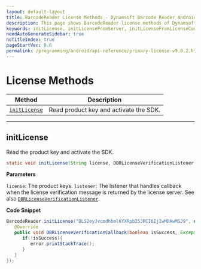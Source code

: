 ```yaml
---
layout: default-layout
title: BarcodeReader License Methods - Dynamsoft Barcode Reader Android API Reference
description: This page shows BarcodeReader license methods of Dynamsoft Barcode Reader for Android SDK.
keywords: initLicense, initLicenseFromServer, initLicenseFromLicenseContent, outputLicenseToString, license methods, BarcodeReader, api reference, android
needAutoGenerateSidebar: true
noTitleIndex: true
pageStartVer: 8.6
permalink: /programming/android/api-reference/primary-license-v9.0.2.html
---
```



# License Methods

  | Method               | Description |
  |----------------------|-------------|
  | [`initLicense`](#initlicense) | Read product key and activate the SDK. |

  ---

## initLicense

Read the product key and activate the SDK.

```java
static void initLicense(String license, DBRLicenseVerificationListener listener)
```

**Parameters**

`license`: The product keys.
`listener`: The listener that handles callback when the license verification message is returned by the license server. See also [`DBRLicenseVerificationListener`](interface-dbrlicenseverificationlistener.md).

**Code Snippet**

```java
BarcodeReader.initLicense("DLS2eyJvcmdhbml6YXRpb25JRCI6IjIwMDAwMSJ9", new DBRLicenseVerificationListener() {
   @Override
   public void DBRLicenseVerificationCallback(boolean isSuccess, Exception error) {
      if(!isSuccess){
         error.printStackTrace();
      }
   }
});
```
